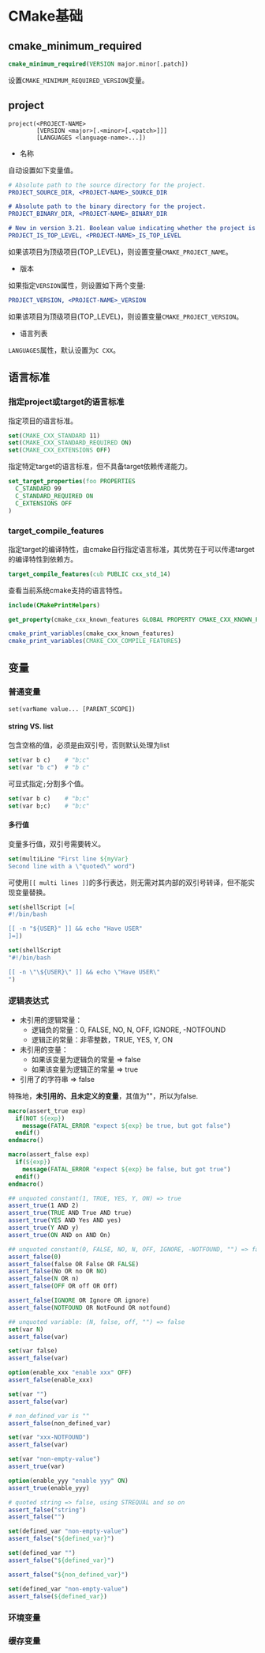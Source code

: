 # CMake基础

## cmake_minimum_required

```cmake
cmake_minimum_required(VERSION major.minor[.patch])
```

设置`CMAKE_MINIMUM_REQUIRED_VERSION`变量。

## project

```
project(<PROJECT-NAME>
        [VERSION <major>[.<minor>[.<patch>]]]
        [LANGUAGES <language-name>...])
```

- 名称

自动设置如下变量值。

```cmake
# Absolute path to the source directory for the project.
PROJECT_SOURCE_DIR, <PROJECT-NAME>_SOURCE_DIR

# Absolute path to the binary directory for the project.
PROJECT_BINARY_DIR, <PROJECT-NAME>_BINARY_DIR

# New in version 3.21. Boolean value indicating whether the project is top-level.
PROJECT_IS_TOP_LEVEL, <PROJECT-NAME>_IS_TOP_LEVEL
```

如果该项目为顶级项目(TOP_LEVEL)，则设置变量`CMAKE_PROJECT_NAME`。

- 版本

如果指定`VERSION`属性，则设置如下两个变量:

```cmake
PROJECT_VERSION, <PROJECT-NAME>_VERSION
```

如果该项目为顶级项目(TOP_LEVEL)，则设置变量`CMAKE_PROJECT_VERSION`。

- 语言列表

`LANGUAGES`属性，默认设置为`C CXX`。

## 语言标准

### 指定project或target的语言标准

指定项目的语言标准。

```cmake
set(CMAKE_CXX_STANDARD 11) 
set(CMAKE_CXX_STANDARD_REQUIRED ON) 
set(CMAKE_CXX_EXTENSIONS OFF)
```

指定特定target的语言标准，但不具备target依赖传递能力。

```cmake
set_target_properties(foo PROPERTIES 
  C_STANDARD 99 
  C_STANDARD_REQUIRED ON 
  C_EXTENSIONS OFF
)
```

### target_compile_features

指定target的编译特性，由cmake自行指定语言标准，其优势在于可以传递target的编译特性到依赖方。

```cmake
target_compile_features(cub PUBLIC cxx_std_14)
```

查看当前系统cmake支持的语言特性。

```cmake
include(CMakePrintHelpers)

get_property(cmake_cxx_known_features GLOBAL PROPERTY CMAKE_CXX_KNOWN_FEATURES)

cmake_print_variables(cmake_cxx_known_features)
cmake_print_variables(CMAKE_CXX_COMPILE_FEATURES)
```

## 变量

### 普通变量

```
set(varName value... [PARENT_SCOPE])
```

#### string VS. list

包含空格的值，必须是由双引号，否则默认处理为list

```cmake
set(var b c)    # "b;c"
set(var "b c")  # "b c"
```

可显式指定`;`分割多个值。

```cmake
set(var b c)    # "b;c"
set(var b;c)    # "b;c"
```

#### 多行值

变量多行值，双引号需要转义。

```cmake
set(multiLine "First line ${myVar} 
Second line with a \"quoted\" word")
```

可使用`[[ multi lines ]]`的多行表达，则无需对其内部的双引号转译，但不能实现变量替换。

```cmake
set(shellScript [=[ 
#!/bin/bash

[[ -n "${USER}" ]] && echo "Have USER" 
]=])
```

```cmake
set(shellScript 
"#!/bin/bash

[[ -n \"\${USER}\" ]] && echo \"Have USER\"
")
```

### 逻辑表达式

- 未引用的逻辑常量：
  - 逻辑负的常量：0, FALSE, NO, N, OFF, IGNORE, -NOTFOUND
  - 逻辑正的常量：非零整数，TRUE, YES, Y, ON
- 未引用的变量：
  - 如果该变量为逻辑负的常量 => false
  - 如果该变量为逻辑正的常量 => true
- 引用了的字符串 => false

特殊地，**未引用的、且未定义的变量**，其值为""，所以为false. 

```cmake
macro(assert_true exp)
  if(NOT ${exp})
    message(FATAL_ERROR "expect ${exp} be true, but got false")
  endif()
endmacro()

macro(assert_false exp)
  if(${exp})
    message(FATAL_ERROR "expect ${exp} be false, but got true")
  endif()
endmacro()

## unquoted constant(1, TRUE, YES, Y, ON) => true
assert_true(1 AND 2)
assert_true(TRUE AND True AND true)
assert_true(YES AND Yes AND yes)
assert_true(Y AND y)
assert_true(ON AND on AND On)

## unquoted constant(0, FALSE, NO, N, OFF, IGNORE, -NOTFOUND, "") => false
assert_false(0)
assert_false(false OR False OR FALSE)
assert_false(No OR no OR NO)
assert_false(N OR n)
assert_false(OFF OR off OR Off)

assert_false(IGNORE OR Ignore OR ignore)
assert_false(NOTFOUND OR NotFound OR notfound)

## unquoted variable: (N, false, off, "") => false
set(var N)
assert_false(var)

set(var false)
assert_false(var)

option(enable_xxx "enable xxx" OFF)
assert_false(enable_xxx)

set(var "")
assert_false(var)

# non_defined_var is ""
assert_false(non_defined_var)

set(var "xxx-NOTFOUND")
assert_false(var)

set(var "non-empty-value")
assert_true(var)

option(enable_yyy "enable yyy" ON)
assert_true(enable_yyy)

# quoted string => false, using STREQUAL and so on
assert_false("string")
assert_false("")

set(defined_var "non-empty-value")
assert_false("${defined_var}")

set(defined_var "")
assert_false("${defined_var}")

assert_false("${non_defined_var}")

set(defined_var "non-empty-value")
assert_false(${defined_var})
```


### 环境变量

### 缓存变量








